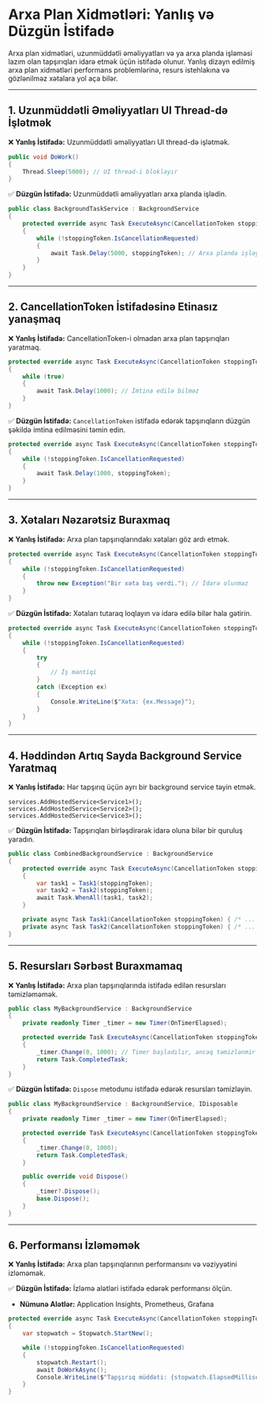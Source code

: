 # Arxa Plan Xidmətləri: Yanlış və Düzgün İstifadə

Arxa plan xidmətləri, uzunmüddətli əməliyyatları və ya arxa planda işləməsi lazım olan tapşırıqları idarə etmək üçün istifadə olunur. Yanlış dizayn edilmiş arxa plan xidmətləri performans problemlərinə, resurs istehlakına və gözlənilməz xətalara yol aça bilər.

---

## 1. Uzunmüddətli Əməliyyatları UI Thread-də İşlətmək

❌ **Yanlış İstifadə:** Uzunmüddətli əməliyyatları UI thread-də işlətmək.

```csharp
public void DoWork()
{
    Thread.Sleep(5000); // UI thread-i bloklayır
}
```

✅ **Düzgün İstifadə:** Uzunmüddətli əməliyyatları arxa planda işlədin.

```csharp
public class BackgroundTaskService : BackgroundService
{
    protected override async Task ExecuteAsync(CancellationToken stoppingToken)
    {
        while (!stoppingToken.IsCancellationRequested)
        {
            await Task.Delay(5000, stoppingToken); // Arxa planda işləyir
        }
    }
}
```

---

## 2. CancellationToken İstifadəsinə Etinasız yanaşmaq

❌ **Yanlış İstifadə:** CancellationToken-i olmadan arxa plan tapşırıqları yaratmaq.

```csharp
protected override async Task ExecuteAsync(CancellationToken stoppingToken)
{
    while (true)
    {
        await Task.Delay(1000); // İmtina edilə bilməz
    }
}
```

✅ **Düzgün İstifadə:** `CancellationToken` istifadə edərək tapşırıqların düzgün şəkildə imtina edilməsini təmin edin.

```csharp
protected override async Task ExecuteAsync(CancellationToken stoppingToken)
{
    while (!stoppingToken.IsCancellationRequested)
    {
        await Task.Delay(1000, stoppingToken);
    }
}
```

---

## 3. Xətaları Nəzarətsiz Buraxmaq

❌ **Yanlış İstifadə:** Arxa plan tapşırıqlarındakı xətaları göz ardı etmək.

```csharp
protected override async Task ExecuteAsync(CancellationToken stoppingToken)
{
    while (!stoppingToken.IsCancellationRequested)
    {
        throw new Exception("Bir xəta baş verdi."); // İdarə olunmaz
    }
}
```

✅ **Düzgün İstifadə:** Xətaları tutaraq loqlayın və idarə edilə bilər hala gətirin.

```csharp
protected override async Task ExecuteAsync(CancellationToken stoppingToken)
{
    while (!stoppingToken.IsCancellationRequested)
    {
        try
        {
            // İş məntiqi
        }
        catch (Exception ex)
        {
            Console.WriteLine($"Xəta: {ex.Message}");
        }
    }
}
```

---

## 4. Həddindən Artıq Sayda Background Service Yaratmaq

❌ **Yanlış İstifadə:** Hər tapşırıq üçün ayrı bir background service təyin etmək.

```plaintext
services.AddHostedService<Service1>();
services.AddHostedService<Service2>();
services.AddHostedService<Service3>();
```

✅ **Düzgün İstifadə:** Tapşırıqları birləşdirərək idarə oluna bilər bir quruluş yaradın.

```csharp
public class CombinedBackgroundService : BackgroundService
{
    protected override async Task ExecuteAsync(CancellationToken stoppingToken)
    {
        var task1 = Task1(stoppingToken);
        var task2 = Task2(stoppingToken);
        await Task.WhenAll(task1, task2);
    }

    private async Task Task1(CancellationToken stoppingToken) { /* ... */ }
    private async Task Task2(CancellationToken stoppingToken) { /* ... */ }
}
```

---

## 5. Resursları Sərbəst Buraxmamaq

❌ **Yanlış İstifadə:** Arxa plan tapşırıqlarında istifadə edilən resursları təmizləməmək.

```csharp
public class MyBackgroundService : BackgroundService
{
    private readonly Timer _timer = new Timer(OnTimerElapsed);

    protected override Task ExecuteAsync(CancellationToken stoppingToken)
    {
        _timer.Change(0, 1000); // Timer başladılır, ancaq təmizlənmir
        return Task.CompletedTask;
    }
}
```

✅ **Düzgün İstifadə:** `Dispose` metodunu istifadə edərək resursları təmizləyin.

```csharp
public class MyBackgroundService : BackgroundService, IDisposable
{
    private readonly Timer _timer = new Timer(OnTimerElapsed);

    protected override Task ExecuteAsync(CancellationToken stoppingToken)
    {
        _timer.Change(0, 1000);
        return Task.CompletedTask;
    }

    public override void Dispose()
    {
        _timer?.Dispose();
        base.Dispose();
    }
}
```

---

## 6. Performansı İzləməmək

❌ **Yanlış İstifadə:** Arxa plan tapşırıqlarının performansını və vəziyyətini izləməmək.

✅ **Düzgün İstifadə:** İzləmə alətləri istifadə edərək performansı ölçün.

- **Nümunə Alətlər:** Application Insights, Prometheus, Grafana

```csharp
protected override async Task ExecuteAsync(CancellationToken stoppingToken)
{
    var stopwatch = Stopwatch.StartNew();

    while (!stoppingToken.IsCancellationRequested)
    {
        stopwatch.Restart();
        await DoWorkAsync();
        Console.WriteLine($"Tapşırıq müddəti: {stopwatch.ElapsedMilliseconds} ms");
    }
}
```
